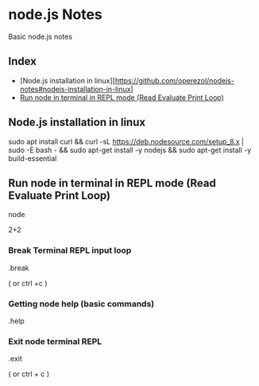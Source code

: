 # node.js Notes
Basic node.js notes

## Index
- [Node.js installation in linux][https://github.com/operezol/nodejs-notes#nodejs-installation-in-linux]
- [Run node in terminal in REPL mode \(Read Evaluate Print Loop\)](https://github.com/operezol/nodejs-notes#run-node-in-terminal-in-repl-mode-read-evaluate-print-loop)

## Node.js installation in linux

sudo apt install curl && 
curl -sL https://deb.nodesource.com/setup_8.x | sudo -E bash - && 
sudo apt-get install -y nodejs && 
sudo apt-get install -y build-essential

## Run node in terminal in REPL mode (Read Evaluate Print Loop)

node

2+2

### Break Terminal REPL input loop

.break

( or ctrl +c )

### Getting node help (basic commands)

.help

### Exit node terminal REPL

.exit

( or ctrl + c )


